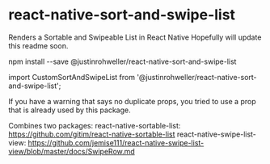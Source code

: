 # react-native-sort-and-swipe-list
Renders a Sortable and Swipeable List in React Native
Hopefully will update this readme soon.

npm install --save @justinrohweller/react-native-sort-and-swipe-list

import CustomSortAndSwipeList from '@justinrohweller/react-native-sort-and-swipe-list';

<CustomSortAndSwipeList
see example.js for props.
And see two packages documentation for other props.
/>

If you have a warning that says no duplicate props, you tried to use a prop that is already used by this package.

Combines two packages:
react-native-sortable-list: https://github.com/gitim/react-native-sortable-list
react-native-swipe-list-view: https://github.com/jemise111/react-native-swipe-list-view/blob/master/docs/SwipeRow.md

